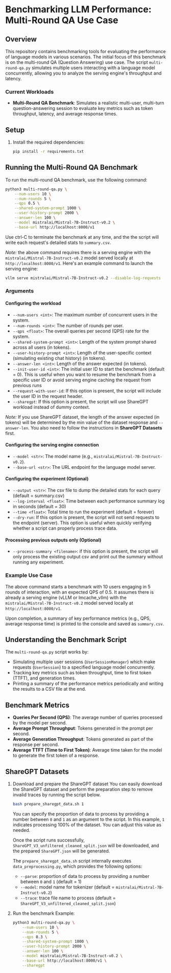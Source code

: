 # Benchmarking LLM Performance: Multi-Round QA Use Case

## Overview

This repository contains benchmarking tools for evaluating the performance of language models in various scenarios. The initial focus of this benchmark is on the multi-round QA (Question Answering) use case. The script `multi-round-qa.py` simulates multiple users interacting with a language model concurrently, allowing you to analyze the serving engine's throughput and latency.

### Current Workloads

- **Multi-Round QA Benchmark**: Simulates a realistic multi-user, multi-turn question-answering session to evaluate key metrics such as token throughput, latency, and average response times.


## Setup

1. Install the required dependencies:
   ```bash
   pip install -r requirements.txt
   ```

## Running the Multi-Round QA Benchmark

To run the multi-round QA benchmark, use the following command:

```bash
python3 multi-round-qa.py \
    --num-users 10 \
    --num-rounds 5 \
    --qps 0.5 \
    --shared-system-prompt 1000 \
    --user-history-prompt 2000 \
    --answer-len 100 \
    --model mistralai/Mistral-7B-Instruct-v0.2 \
    --base-url http://localhost:8000/v1
```

Use ctrl-C to terminate the benchmark at any time, and the the script will write each request's detailed stats to `summary.csv`.


*Note:* the above command requires there is a serving engine with the `mistralai/Mistral-7B-Instruct-v0.2` model served locally at `http://localhost:8000/v1`. Here's an example command to launch the serving engine:

```bash
vllm serve mistralai/Mistral-7B-Instruct-v0.2 --disable-log-requests
```

### Arguments

#### Configuring the workload
- `--num-users <int>`: The maximum number of concurrent users in the system.
- `--num-rounds <int>`: The number of rounds per user.
- `--qps <float>`: The overall queries per second (QPS) rate for the system.
- `--shared-system-prompt <int>`: Length of the system prompt shared across all users (in tokens).
- `--user-history-prompt <int>`: Length of the user-specific context (simulating existing chat history) (in tokens).
- `--answer-len <int>`: Length of the answer expected (in tokens).
- `--init-user-id <int>`: The initial user ID to start the benchmark (default = 0). This is useful when you want to resume the benchmark from a specific user ID or avoid serving engine caching the request from previous runs
- `--request-with-user-id`: If this option is present, the script will include the user ID in the request header.
- `--sharegpt`: If this option is present, the script will use ShareGPT workload instead of dummy context.

*Note:* If you use ShareGPT dataset, the length of the answer expected (in tokens) will be determined by the min value of the dataset response and  `--answer-len`. You also need to follow the instructions in **ShareGPT Datasets** first.

#### Configuring the serving engine connection
- `--model <str>`: The model name (e.g., `mistralai/Mistral-7B-Instruct-v0.2`).
- `--base-url <str>`: The URL endpoint for the language model server.

#### Configuring the experiment (Optional)
- `--output <str>`: The csv file to dump the detailed stats for each query (default = summary.csv)
- `--log-interval <float>`: Time between each performance summary log in seconds (default = 30)
- `--time <float>`: Total time to run the experiment (default = forever)
- `--dry-run`: If this option is present, the script will not send requests to the endpoint (server). This option is useful when quickly verifying whether a script can properly process trace data.

#### Processing previous outputs only (Optional)
- `--process-summary <filename>`: if this option is present, the script will only process the existing output csv and print out the summary without running any experiment.

### Example Use Case

The above command starts a benchmark with 10 users engaging in 5 rounds of interaction, with an expected QPS of 0.5. It assumes there is already a serving engine (vLLM or lmcache\_vllm) with the `mistralai/Mistral-7B-Instruct-v0.2` model served locally at `http://localhost:8000/v1`.

Upon completion, a summary of key performance metrics (e.g., QPS, average response time) is printed to the console and saved as `summary.csv`.

## Understanding the Benchmark Script

The `multi-round-qa.py` script works by:

- Simulating multiple user sessions (`UserSessionManager`) which make requests (`UserSession`) to a specified language model concurrently.
- Tracking key metrics such as token throughput, time to first token (TTFT), and generation times.
- Printing a summary of the performance metrics periodically and writing the results to a CSV file at the end.

## Benchmark Metrics

- **Queries Per Second (QPS)**: The average number of queries processed by the model per second.
- **Average Prompt Throughput**: Tokens generated in the prompt per second.
- **Average Generation Throughput**: Tokens generated as part of the response per second.
- **Average TTFT (Time to First Token)**: Average time taken for the model to generate the first token of a response.

## ShareGPT Datasets

1. Download and prepare the ShareGPT dataset 
    You can easily download the ShareGPT dataset and perform the preparation step to remove invalid traces by running the script below.

    ```bash
    bash prepare_sharegpt_data.sh 1
    ```

    You can specify the proportion of data to process by providing a number between `0` and `1` as an argument to the script. In this example, `1` indicates processing 100% of the dataset. You can adjust this value as needed.

    Once the script runs successfully, `ShareGPT_V3_unfiltered_cleaned_split.json` will be downloaded, and the prepared `ShareGPT.json` will be generated.

    The `prepare_sharegpt_data.sh` script internally executes `data_preprocessing.py`, which provides the following options:

    - `--parse`: proportion of data to process by providing a number between `0` and `1` (default = 1)
    - `--model`: model name for tokenizer (default = `mistralai/Mistral-7B-Instruct-v0.2`)
    - `--trace`: trace file name to process (default = `ShareGPT_V3_unfiltered_cleaned_split.json`)

2. Run the benchmark
    Example:

    ```bash
    python3 multi-round-qa.py \
        --num-users 10 \
        --num-rounds 5 \
        --qps 0.3 \
        --shared-system-prompt 1000 \
        --user-history-prompt 2000 \
        --answer-len 100 \
        --model mistralai/Mistral-7B-Instruct-v0.2 \
        --base-url http://localhost:8000/v1 \
        --sharegpt
    ```

